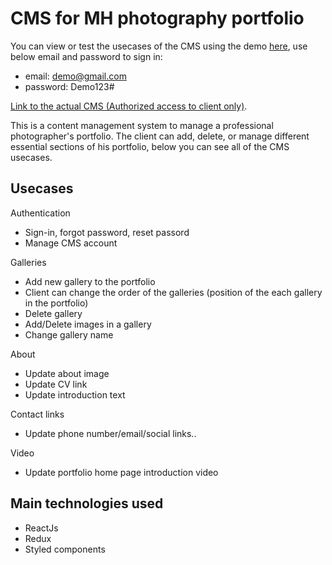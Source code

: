 # CMS for MH photography portfolio

You can view or test the usecases of the CMS using the demo [here](https://mh-cms-demo.netlify.app/), use below email and password to sign in:
- email: demo@gmail.com
- password: Demo123#

[Link to the actual CMS (Authorized access to client only)](https://mh-cms.netlify.app/).

This is a content management system to manage a professional photographer's portfolio. The client can add, delete, or manage different essential sections of his portfolio, below you can see all of the CMS usecases.

## Usecases
Authentication
- Sign-in, forgot password, reset passord
- Manage CMS account

Galleries
- Add new gallery to the portfolio
- Client can change the order of the galleries (position of the each gallery in the portfolio)
- Delete gallery
- Add/Delete images in a gallery
- Change gallery name

About
- Update about image
- Update CV link
- Update introduction text

Contact links
- Update phone number/email/social links..

Video
- Update portfolio home page introduction video

## Main technologies used
- ReactJs
- Redux
- Styled components
